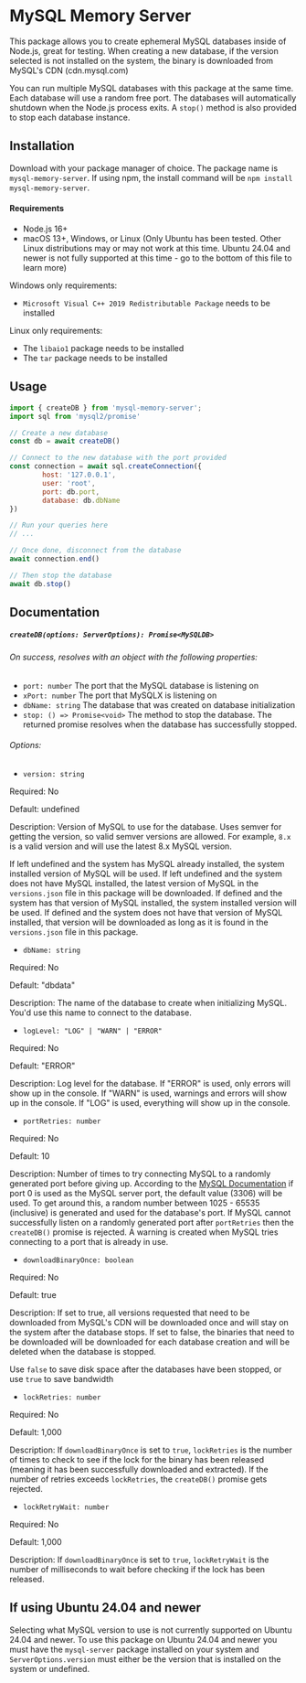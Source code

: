 # MySQL Memory Server

This package allows you to create ephemeral MySQL databases inside of Node.js, great for testing. When creating a new database, if the version selected is not installed on the system, the binary is downloaded from MySQL's CDN (cdn.mysql.com)

You can run multiple MySQL databases with this package at the same time. Each database will use a random free port. The databases will automatically shutdown when the Node.js process exits. A `stop()` method is also provided to stop each database instance.

## Installation

Download with your package manager of choice. The package name is `mysql-memory-server`. If using npm, the install command will be `npm install mysql-memory-server`.

#### Requirements

- Node.js 16+
- macOS 13+, Windows, or Linux (Only Ubuntu has been tested. Other Linux distributions may or may not work at this time. Ubuntu 24.04 and newer is not fully supported at this time - go to the bottom of this file to learn more)

Windows only requirements:
- `Microsoft Visual C++ 2019 Redistributable Package` needs to be installed

Linux only requirements:
- The `libaio1` package needs to be installed
- The `tar` package needs to be installed

## Usage

```javascript
import { createDB } from 'mysql-memory-server';
import sql from 'mysql2/promise'

// Create a new database
const db = await createDB()

// Connect to the new database with the port provided
const connection = await sql.createConnection({
        host: '127.0.0.1',
        user: 'root',
        port: db.port,
        database: db.dbName
})

// Run your queries here
// ...

// Once done, disconnect from the database
await connection.end()

// Then stop the database
await db.stop()
```

## Documentation

##### `createDB(options: ServerOptions): Promise<MySQLDB>`
###### On success, resolves with an object with the following properties:

- `port: number`
The port that the MySQL database is listening on
- `xPort: number`
The port that MySQLX is listening on
- `dbName: string`
The database that was created on database initialization
- `stop: () => Promise<void>`
The method to stop the database. The returned promise resolves when the database has successfully stopped.

###### Options:
- `version: string`

Required: No

Default: undefined

Description: Version of MySQL to use for the database. Uses semver for getting the version, so valid semver versions are allowed. For example, `8.x` is a valid version and will use the latest 8.x MySQL version. 

If left undefined and the system has MySQL already installed, the system installed version of MySQL will be used. If left undefined and the system does not have MySQL installed, the latest version of MySQL in the `versions.json` file in this package will be downloaded. If defined and the system has that version of MySQL installed, the system installed version will be used. If defined and the system does not have that version of MySQL installed, that version will be downloaded as long as it is found in the `versions.json` file in this package.

- `dbName: string`

Required: No

Default: "dbdata"

Description: The name of the database to create when initializing MySQL. You'd use this name to connect to the database.

- `logLevel: "LOG" | "WARN" | "ERROR"`

Required: No

Default: "ERROR"

Description: Log level for the database. If "ERROR" is used, only errors will show up in the console. If "WARN" is used, warnings and errors will show up in the console. If "LOG" is used, everything will show up in the console.

- `portRetries: number`

Required: No

Default: 10

Description: Number of times to try connecting MySQL to a randomly generated port before giving up. According to the [MySQL Documentation](https://dev.mysql.com/doc/refman/en/server-options.html#option_mysqld_port "MySQL Documentation") if port 0 is used as the MySQL server port, the default value (3306) will be used. To get around this, a random number between 1025 - 65535 (inclusive) is generated and used for the database's port. If MySQL cannot successfully listen on a randomly generated port after `portRetries` then the `createDB()` promise is rejected. A warning is created when MySQL tries connecting to a port that is already in use.

- `downloadBinaryOnce: boolean`

Required: No

Default: true

Description: If set to true, all versions requested that need to be downloaded from MySQL's CDN will be downloaded once and will stay on the system after the database stops. If set to false, the binaries that need to be downloaded will be downloaded for each database creation and will be deleted when the database is stopped.

Use `false` to save disk space after the databases have been stopped, or use `true` to save bandwidth

- `lockRetries: number`

Required: No

Default: 1,000

Description: If `downloadBinaryOnce` is set to `true`, `lockRetries` is the number of times to check to see if the lock for the binary has been released (meaning it has been successfully downloaded and extracted). If the number of retries exceeds `lockRetries`, the `createDB()` promise gets rejected.

- `lockRetryWait: number`

Required: No

Default: 1,000

Description: If `downloadBinaryOnce` is set to `true`, `lockRetryWait` is the number of milliseconds to wait before checking if the lock has been released.

## If using Ubuntu 24.04 and newer

Selecting what MySQL version to use is not currently supported on Ubuntu 24.04 and newer. To use this package on Ubuntu 24.04 and newer you must have the `mysql-server` package installed on your system and `ServerOptions.version` must either be the version that is installed on the system or undefined.
